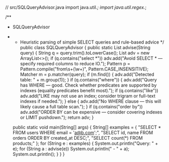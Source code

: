 // src/SQLQueryAdvisor.java
import java.util.*;
import java.util.regex.*;

/**
 * SQLQueryAdvisor
 * - Heuristic parsing of simple SELECT queries and rule-based advice
 */
public class SQLQueryAdvisor {
    public static List<String> advise(String query) {
        String q = query.trim().toLowerCase();
        List<String> adv = new ArrayList<>();
        if (q.contains("select *")) adv.add("Avoid SELECT * — specify required columns to reduce IO.");
        Pattern p = Pattern.compile("from\\s+(\\w+)", Pattern.CASE_INSENSITIVE);
        Matcher m = p.matcher(query);
        if (m.find()) {
            adv.add("Detected table: " + m.group(1));
        }
        if (q.contains("where")) {
            adv.add("Query has WHERE — good. Check whether predicates are supported by indexes (equality predicates benefit most).");
            if (q.contains("like")) adv.add("LIKE may not use an index; consider trigram or full-text indexes if needed.");
        } else {
            adv.add("No WHERE clause — this will likely cause a full table scan.");
        }
        if (q.contains("order by")) adv.add("ORDER BY can be expensive — consider covering indexes or LIMIT pushdown.");
        return adv;
    }

    public static void main(String[] args) {
        String[] examples = {
            "SELECT * FROM users WHERE email = 'a@b.com';",
            "SELECT id, name FROM orders ORDER BY created_at DESC;",
            "SELECT count(*) FROM products;"
        };
        for (String e : examples) {
            System.out.println("Query: " + e);
            for (String a : advise(e)) System.out.println(" - " + a);
            System.out.println();
        }
    }
}
